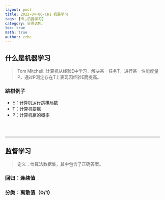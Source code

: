 ```yaml
---
layout: post
title: 2022-04-06-CH1 机器学习 
tags: [ML,机器学习]
category: 吴恩达ML
toc: true
math: true
author: zzhc
---
```



## 什么是机器学习

> Tom Mitchell: 计算机从经验E中学习，解决某一任务T，进行某一性能度量P，通过P测定存在T上表现因经验E而提高。

### 跳棋例子

 - E：计算机运行跳棋局数
 - T：计算机要赢
 - P：计算机赢的概率


<br>
<br>

***


## 监督学习

> 定义：给算法数据集，其中包含了正确答案。

### 回归：连续值

### 分类：离散值（0/1）